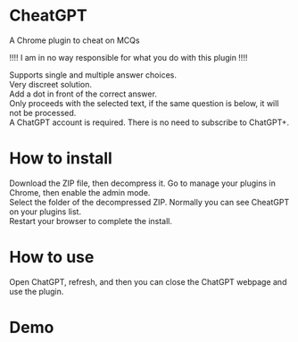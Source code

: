 # CheatGPT
A Chrome plugin to cheat on MCQs

!!!! I am in no way responsible for what you do with this plugin !!!!

Supports single and multiple answer choices.  
Very discreet solution.  
Add a dot in front of the correct answer.  
Only proceeds with the selected text, if the same question is below, it will not be processed.  
A ChatGPT account is required. There is no need to subscribe to ChatGPT+.  

# How to install

Download the ZIP file, then decompress it.
Go to manage your plugins in Chrome, then enable the admin mode.  
Select the folder of the decompressed ZIP. Normally you can see CheatGPT on your plugins list.  
Restart your browser to complete the install.

# How to use

Open ChatGPT, refresh, and then you can close the ChatGPT webpage and use the plugin.

# Demo


